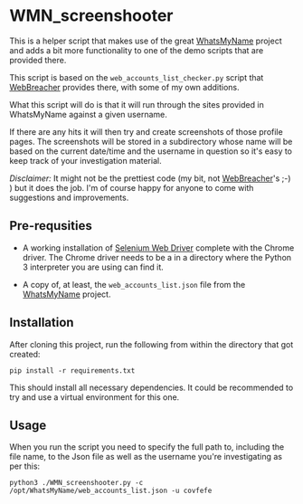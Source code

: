 # WMN_screenshooter

This is a helper script that makes use of the great [WhatsMyName](https://github.com/WebBreacher/WhatsMyName) project and adds a bit more functionality to one of the demo scripts that are provided there.

This script is based on the `web_accounts_list_checker.py` script that [WebBreacher](https://github.com/WebBreacher) provides there, with some of my own additions.

What this script will do is that it will run through the sites provided in WhatsMyName against a given username. 

If there are any hits it will then try and create screenshots of those profile pages. The screenshots will be stored in a subdirectory whose name will be based on the current date/time and the username in question so it's easy to keep track of your investigation material.

*Disclaimer:* It might not be the prettiest code (my bit, not [WebBreacher](https://github.com/WebBreacher)'s ;-) ) but it does the job. I'm of course happy for anyone to come with suggestions and improvements.

## Pre-requsities

* A working installation of [Selenium Web Driver](https://www.selenium.dev/documentation/en/) complete with the Chrome driver. The Chrome driver needs to be a in a directory where the Python 3 interpreter you are using can find it. 

* A copy of, at least, the `web_accounts_list.json` file from the [WhatsMyName](https://github.com/WebBreacher/WhatsMyName) project.

## Installation 

After cloning this project, run the following from within the directory that got created:

`pip install -r requirements.txt`

This should install all necessary dependencies. It could be recommended to try and use a virtual environment for this one.

## Usage

When you run the script you need to specify the full path to, including the file name, to the Json file as well as the username you're investigating as per this:

`python3 ./WMN_screenshooter.py -c /opt/WhatsMyName/web_accounts_list.json -u covfefe`
